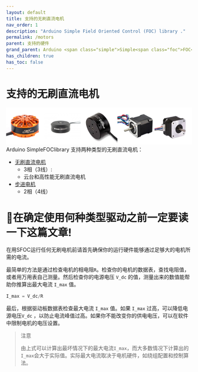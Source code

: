 ```yaml
---
layout: default
title: 支持的无刷直流电机
nav_order: 1
description: "Arduino Simple Field Oriented Control (FOC) library ."
permalink: /motors
parent: 支持的硬件
grand_parent: Arduino <span class="simple">Simple<span class="foc">FOC</span>library</span>
has_children: true
has_toc: false
---
```


# 支持的无刷直流电机

<div class="width60">
<img src="extras/Images/mot2.jpg" style="width:20%;display:inline"><img src="extras/Images/bigger.jpg" style="width:20%;display:inline"><img src="extras/Images/mot.jpg" style="width:20%;display:inline"><img src="extras/Images/nema17_2.jpg" style="width:20%;display:inline"><img src="extras/Images/nema17_1.jpg" style="width:20%;display:inline">
</div>
Arduino <span class="simple">Simple<span class="foc">FOC</span>library</span> 支持两种类型的无刷直流电机：

- [无刷直流电机 <i class="fa fa-external-link"></i>](bldc_motors) 
  - 3相（3线）:
  - 云台和高性能无刷直流电机
- [步进电机 <i class="fa fa-external-link"></i>](stepper_motors) 
  - 2相（4线）

# 📢在确定使用何种类型驱动之前一定要读一下这篇文章!

在用SFOC运行任何无刷电机前请首先确保你的运行硬件能够通过足够大的电机所需的电流。

最简单的方法是通过检查电机的相电阻`R`。检查你的电机的数据表，查找电阻值，或者用万用表自己测量。然后检查你的电源电压 `V_dc` 的值，测量出来的数值能帮助你推算出最大电流 `I_max` 值。

```cpp
I_max = V_dc/R
```

最后，根据驱动板数据表检查最大电流 `I_max` 值。如果 `I_max` 过高，可以降低电源电压`V_dc` ，以防止电流峰值过高。如果你不能改变你的供电电压，可以在软件中限制电机的电压设置。

<blockquote class="warning">
    <p class="heading">注意</p>
   由上式可以计算出最坏情况下的最大电流<code class="highlighter-rouge">I_max</code>，而大多数情况下计算出的<code class="highlighter-rouge">I_max</code>会大于实际值。实际最大电流取决于电机硬件，如绕组配置和控制算法。
</blockquote>


